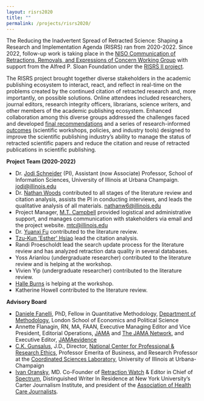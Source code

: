 ```yaml
---
layout: risrs2020
title: ""
permalink: /projects/risrs2020/
---
```


The Reducing the Inadvertent Spread of Retracted Science: Shaping a Research and Implementation Agenda (RISRS) ran from 2020-2022. Since 2022, follow-up work is taking place in the [NISO Communication of Retractions, Removals, and Expressions of Concern Working Group](https://www.niso.org/standards-committees/crec) with support from the Alfred P. Sloan Foundation under the [RISRS II project](https://ischool.illinois.edu/research/projects/reducing-inadvertent-spread-retracted-science-ii-research-and-development-towards).

The RISRS project brought together diverse stakeholders in the academic publishing ecosystem to interact, react, and reflect in real-time on the problems created by the continued citation of retracted research and, more importantly, on possible solutions. Online attendees included researchers, journal editors, research integrity officers, librarians, science writers, and other members of the academic publishing ecosystem. Enhanced collaboration among this diverse groups addressed the challenges faced and developed [final recommendations](https://infoqualitylab.org/projects/risrs2020/whitepaper) and a series of research-informed [outcomes](https://infoqualitylab.org/projects/risrs2020/outputs) (scientific workshops, policies, and industry tools) designed to improve the scientific publishing industry’s ability to manage the status of retracted scientific papers and reduce the citation and reuse of retracted publications in scientific publishing. 

**Project Team (2020-2022)**

* Dr. [Jodi Schneider](https://ischool.illinois.edu/people/jodi-schneider) (PI), Assistant (now Associate) Professor, School of Information Sciences, University of Illinois at Urbana Champaign. jodi@illinois.edu
* Dr. [Nathan Woods](https://www.nathandwoods.net) contributed to all stages of the literature review and citation analysis, assists the PI in conducting interviews, and leads the qualitative analysis of all materials. nathanw6@illinois.edu
* Project Manager, [M.T. Campbell](https://ischool.illinois.edu/people/mt-campbell) provided logistical and administrative support, and manages communication with stakeholders via email and the project website. mtc@illinois.edu
* Dr. [Yuanxi Fu](https://scholar.google.com/citations?hl=en&user=U7NrO6kAAAAJ) contributed to the literature review.
* [Tzu-Kun 'Esther' Hsiao](https://ischool.illinois.edu/people/tzu-kun-hsiao) lead the citation analysis.
* Randi Proescholdt lead the search update process for the literature review and has analyzed retraction data quality in several databases.
* Yoss Arianlou (undergraduate researcher) contributed to the literature review and is helping at the workshop.
* Vivien Yip (undergraduate researcher) contributed to the literature review.
* [Halle Burns](https://guides.library.unlv.edu/prf.php?account_id=223815) is helping at the workshop.
* Katherine Howell contributed to the literature review.

**Advisory Board**
* [Daniele Fanelli](http://danielefanelli.com), PhD, Fellow in Quantitative Methodology, [Department of Methodology](https://www.lse.ac.uk/methodology/), London School of Economics and Political Science
* Annette Flanagin, RN, MA, FAAN, Executive Managing Editor and Vice President, Editorial Operations, [JAMA](https://jamanetwork.com/journals/jama) and [The JAMA Network](https://jamanetwork.com), and Executive Editor, [JAMAevidence](https://jamaevidence.mhmedical.com)
* [C.K. Gunsalus](https://ethicscenter.csl.illinois.edu/people/c-k-gunsalus/), J.D., Director, [National Center for Professional & Research Ethics](https://ethicscenter.csl.illinois.edu), Professor Emerita of Business, and Research Professor at the [Coordinated Sciences Laboratory](http://csl.illinois.edu), University of Illinois at Urbana-Champaign
* [Ivan Oransky](https://retractionwatch.com/meet-the-retraction-watch-staff/about/), MD. Co-Founder of [Retraction Watch](https://retractionwatch.com) & Editor in Chief of [Spectrum](https://www.spectrumnews.org), Distinguished Writer In Residence at New York University’s Carter Journalism Institute, and president of the [Association of Health Care Journalists](https://healthjournalism.org).
